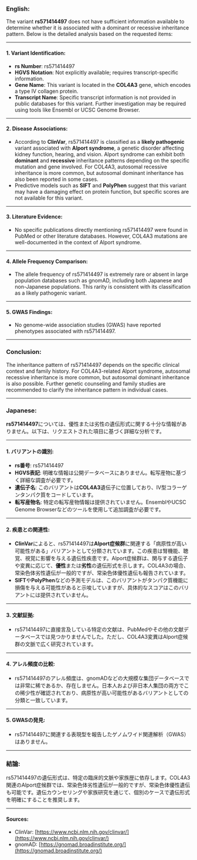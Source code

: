 ### English:
The variant **rs571414497** does not have sufficient information available to determine whether it is associated with a dominant or recessive inheritance pattern. Below is the detailed analysis based on the requested items:

---

#### 1. **Variant Identification**:
- **rs Number**: rs571414497
- **HGVS Notation**: Not explicitly available; requires transcript-specific information.
- **Gene Name**: This variant is located in the **COL4A3** gene, which encodes a type IV collagen protein.
- **Transcript Name**: Specific transcript information is not provided in public databases for this variant. Further investigation may be required using tools like Ensembl or UCSC Genome Browser.

---

#### 2. **Disease Associations**:
- According to **ClinVar**, rs571414497 is classified as a **likely pathogenic** variant associated with **Alport syndrome**, a genetic disorder affecting kidney function, hearing, and vision. Alport syndrome can exhibit both **dominant** and **recessive** inheritance patterns depending on the specific mutation and gene involved. For COL4A3, autosomal recessive inheritance is more common, but autosomal dominant inheritance has also been reported in some cases.
- Predictive models such as **SIFT** and **PolyPhen** suggest that this variant may have a damaging effect on protein function, but specific scores are not available for this variant.

---

#### 3. **Literature Evidence**:
- No specific publications directly mentioning rs571414497 were found in PubMed or other literature databases. However, COL4A3 mutations are well-documented in the context of Alport syndrome.

---

#### 4. **Allele Frequency Comparison**:
- The allele frequency of rs571414497 is extremely rare or absent in large population databases such as gnomAD, including both Japanese and non-Japanese populations. This rarity is consistent with its classification as a likely pathogenic variant.

---

#### 5. **GWAS Findings**:
- No genome-wide association studies (GWAS) have reported phenotypes associated with rs571414497.

---

### Conclusion:
The inheritance pattern of rs571414497 depends on the specific clinical context and family history. For COL4A3-related Alport syndrome, autosomal recessive inheritance is more common, but autosomal dominant inheritance is also possible. Further genetic counseling and family studies are recommended to clarify the inheritance pattern in individual cases.

---

### Japanese:
**rs571414497**については、優性または劣性の遺伝形式に関する十分な情報がありません。以下は、リクエストされた項目に基づく詳細な分析です。

---

#### 1. **バリアントの識別**:
- **rs番号**: rs571414497
- **HGVS表記**: 明確な情報は公開データベースにありません。転写産物に基づく詳細な調査が必要です。
- **遺伝子名**: このバリアントは**COL4A3**遺伝子に位置しており、IV型コラーゲンタンパク質をコードしています。
- **転写産物名**: 特定の転写産物情報は提供されていません。EnsemblやUCSC Genome Browserなどのツールを使用して追加調査が必要です。

---

#### 2. **疾患との関連性**:
- **ClinVar**によると、rs571414497は**Alport症候群**に関連する「病原性が高い可能性がある」バリアントとして分類されています。この疾患は腎機能、聴覚、視覚に影響を与える遺伝性疾患です。Alport症候群は、関与する遺伝子や変異に応じて、**優性**または**劣性**の遺伝形式を示します。COL4A3の場合、常染色体劣性遺伝が一般的ですが、常染色体優性遺伝も報告されています。
- **SIFT**や**PolyPhen**などの予測モデルは、このバリアントがタンパク質機能に損傷を与える可能性があると示唆していますが、具体的なスコアはこのバリアントには提供されていません。

---

#### 3. **文献証拠**:
- rs571414497に直接言及している特定の文献は、PubMedやその他の文献データベースでは見つかりませんでした。ただし、COL4A3変異はAlport症候群の文脈で広く研究されています。

---

#### 4. **アレル頻度の比較**:
- rs571414497のアレル頻度は、gnomADなどの大規模な集団データベースでは非常に稀であるか、存在しません。日本人および非日本人集団の両方でこの稀少性が確認されており、病原性が高い可能性があるバリアントとしての分類と一致しています。

---

#### 5. **GWASの発見**:
- rs571414497に関連する表現型を報告したゲノムワイド関連解析（GWAS）はありません。

---

### 結論:
rs571414497の遺伝形式は、特定の臨床的文脈や家族歴に依存します。COL4A3関連のAlport症候群では、常染色体劣性遺伝が一般的ですが、常染色体優性遺伝も可能です。遺伝カウンセリングや家族研究を通じて、個別のケースで遺伝形式を明確にすることを推奨します。

---

#### Sources:
- ClinVar: [https://www.ncbi.nlm.nih.gov/clinvar/](https://www.ncbi.nlm.nih.gov/clinvar/)
- gnomAD: [https://gnomad.broadinstitute.org/](https://gnomad.broadinstitute.org/)